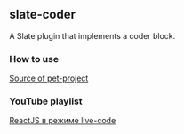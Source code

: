## slate-coder

A Slate plugin that implements a coder block.

### How to use

[Source of pet-project](https://github.com/comerc/minsk4/blob/master/src/components/Editor/Editor.tsx)

### YouTube playlist

[ReactJS в режиме live-code](https://www.youtube.com/playlist?list=PLMAOL6NXxmshAD1SxMElU1cWPfqvBnxQG)
